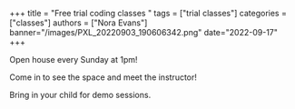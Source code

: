 +++
title = "Free trial coding classes "
tags = ["trial classes"]
categories = ["classes"]
authors = ["Nora Evans"]
banner="/images/PXL_20220903_190606342.png"
date="2022-09-17"
+++

Open house every Sunday at 1pm! 

Come in to see the space and meet the instructor!

Bring in your child for demo sessions.


</div>
</div>




